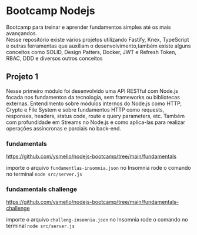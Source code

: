# Bootcamp Nodejs

Bootcamp para treinar e aprender fundamentos simples até os mais avançandos. 
<br />
Nesse repositório existe vários projetos utilizando Fastify, Knex, TypeScript e outras ferramentas que auxiliam o desenvolvimento,também existe alguns conceitos como SOLID, Design Patters, Docker, JWT e Refresh Token, RBAC, DDD e diversos outros conceitos

## Projeto 1

Nesse primeiro módulo foi desenvolvido uma API RESTful com Node.js focada nos fundamentos da tecnologia, sem frameworks ou bibliotecas externas. Entendimento sobre módulos internos do Node.js como HTTP, Crypto e File System e sobre fundamentos HTTP como requests, responses, headers, status code, route e query parameters, etc. Também com profundidade em Streams no Node.js e como aplica-las para realizar operações assíncronas e parciais no back-end.

### fundamentals
https://github.com/ysmello/nodejs-bootcamp/tree/main/fundamentals

importe o arquivo `fundamentlas-insomnia.json` no Insomnia
rode o comando no terminal `node src/server.js`

### fundamentals challenge
https://github.com/ysmello/nodejs-bootcamp/tree/main/fundamentals-challenge

importe o arquivo `challeng-insomnia.json` no Insomnia
rode o comando no terminal `node src/server.js`
